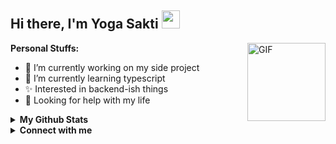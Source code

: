## Hi there, I'm Yoga Sakti <img src="https://github.com/TheDudeThatCode/TheDudeThatCode/blob/master/Assets/Hi.gif" width="29px">

<img align="right" alt="GIF" height="125px" src="https://media3.giphy.com/media/ln7z2eWriiQAllfVcn/200w.webp" />

**Personal Stuffs:**
- 🔭 I’m currently working on my side project
- 🌱 I’m currently learning typescript
- ✨ Interested in backend-ish things 
- 🤔 Looking for help with my life

<details>
  <summary><b>My Github Stats</b></summary>
    <img align="center" src="https://github-readme-stats.vercel.app/api?username=YogaSakti&show_icons=true&hide_border=true&hide=issues" alt="🦉Yoga Sakti's github stats">
</details>

<details>
  <summary><b>Connect with me</b></summary>
  <p align="center">
    <i>Let's connect and chat!</i><br><br>
    <a href="https://t.me/ys_hp" target="blank"><img align="center" src="https://cdn.jsdelivr.net/npm/simple-icons@3.0.1/icons/telegram.svg" alt="@ys_hp" height="30" width="40" />
    <a href="https://twitter.com/teman_bahagia" target="blank"><img align="center" src="https://cdn.jsdelivr.net/npm/simple-icons@3.0.1/icons/twitter.svg" alt="teman_bahagia" height="30" width="40" /></a>
    </a>
  </p>
</details>
